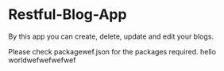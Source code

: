 # Restful-Blog-App
By this app you can create, delete, update and edit your blogs.

Please check packagewef.json for the packages required.
hello worldwefwefwefwef
